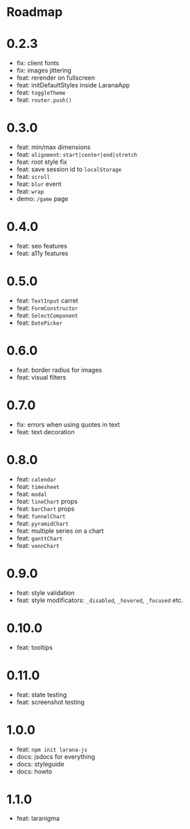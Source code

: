# Roadmap

# 0.2.3

- fix: client fonts
- fix: images jittering
- feat: rerender on fullscreen
- feat: initDefaultStyles inside LaranaApp
- feat: `toggleTheme`
- feat: `router.push()`

# 0.3.0

- feat: min/max dimensions
- feat: `alignment`: `start|center|end|stretch`
- feat: root style fix
- feat: save session id to `localStorage`
- feat: `scroll`
- feat: `blur` event
- feat: `wrap`
- demo: `/game` page

# 0.4.0

- feat: seo features
- feat: a11y features

# 0.5.0

- feat: `TextInput` carret
- feat: `FormConstructor`
- feat: `SelectComponent`
- feat: `DatePicker`

# 0.6.0

- feat: border radius for images
- feat: visual filters

# 0.7.0

- fix: errors when using quotes in text
- feat: text decoration

# 0.8.0

- feat: `calendar`
- feat: `timesheet`
- feat: `modal`
- feat: `lineChart` props
- feat: `barChart` props
- feat: `funnelChart`
- feat: `pyramidChart`
- feat: multiple series on a chart
- feat: `ganttChart`
- feat: `vennChart`

# 0.9.0

- feat: style validation
- feat: style modificators: `_disabled`, `_hovered`, `_focused` etc.

# 0.10.0

- feat: tooltips

# 0.11.0

- feat: state testing
- feat: screenshot testing

# 1.0.0

- feat: `npm init larana-js`
- docs: jsdocs for everything
- docs: styleguide
- docs: howto

# 1.1.0

- feat: laranigma
